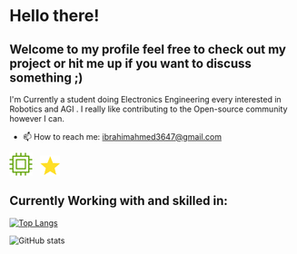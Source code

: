 # Hello there!

## Welcome to my profile feel free to check out my project or hit me up if you want to discuss something ;)

I'm Currently a student doing Electronics Engineering every interested in Robotics and AGI . I really like contributing to the Open-source community however I can. 

- 📫 How to reach me: ibrahimahmed3647@gmail.com 

<a href='https://docs.github.com/en/developers'><img src='https://raw.githubusercontent.com/acervenky/animated-github-badges/master/assets/devbadge.gif' width='40' height='40'></a> <a href='https://stars.github.com/'><img src='https://raw.githubusercontent.com/acervenky/animated-github-badges/master/assets/starbadge.gif' width='35' height='35'></a> 

## Currently Working with and skilled in:

[![Top Langs](https://github-readme-stats.vercel.app/api/top-langs/?username=Ibrahiim-Ahmed)](https://github.com/anuraghazra/github-readme-stats)

![GitHub stats](https://github-readme-stats.vercel.app/api?username=Ibrahiim-Ahmed&show_icons=true)  


